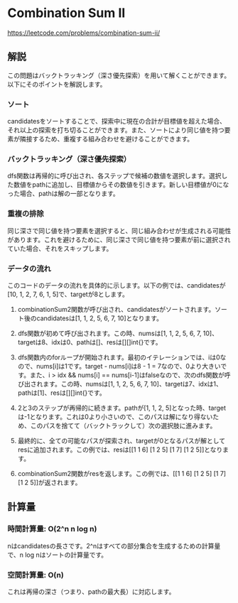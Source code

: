 # Combination Sum II
https://leetcode.com/problems/combination-sum-ii/


## 解説
この問題はバックトラッキング（深さ優先探索）を用いて解くことができます。以下にそのポイントを解説します。

### ソート
candidatesをソートすることで、探索中に現在の合計が目標値を超えた場合、それ以上の探索を打ち切ることができます。また、ソートにより同じ値を持つ要素が隣接するため、重複する組み合わせを避けることができます。

### バックトラッキング（深さ優先探索）
dfs関数は再帰的に呼び出され、各ステップで候補の数値を選択します。選択した数値をpathに追加し、目標値からその数値を引きます。新しい目標値が0になった場合、pathは解の一部となります。

### 重複の排除
同じ深さで同じ値を持つ要素を選択すると、同じ組み合わせが生成される可能性があります。これを避けるために、同じ深さで同じ値を持つ要素が前に選択されていた場合、それをスキップします。

### データの流れ

このコードのデータの流れを具体的に示します。以下の例では、candidatesが[10, 1, 2, 7, 6, 1, 5]で、targetが8とします。

1. combinationSum2関数が呼び出され、candidatesがソートされます。ソート後のcandidatesは[1, 1, 2, 5, 6, 7, 10]となります。

2. dfs関数が初めて呼び出されます。この時、numsは[1, 1, 2, 5, 6, 7, 10]、targetは8、idxは0、pathは[]、resは[][]int{}です。

3. dfs関数内のforループが開始されます。最初のイテレーションでは、iは0なので、nums[i]は1です。target - nums[i]は8 - 1 = 7なので、0より大きいです。また、i > idx && nums[i] == nums[i-1]はfalseなので、次のdfs関数が呼び出されます。この時、numsは[1, 1, 2, 5, 6, 7, 10]、targetは7、idxは1、pathは[1]、resは[][]int{}です。

4. 2と3のステップが再帰的に続きます。pathが[1, 1, 2, 5]となった時、targetは-1となります。これは0より小さいので、このパスは解になり得ないため、このパスを捨てて（バックトラックして）次の選択肢に進みます。

5. 最終的に、全ての可能なパスが探索され、targetが0となるパスが解としてresに追加されます。この例では、resは[[1 1 6] [1 2 5] [1 7] [1 2 5]]となります。

6. combinationSum2関数がresを返します。この例では、[[1 1 6] [1 2 5] [1 7] [1 2 5]]が返されます。

## 計算量

### 時間計算量: O(2^n n log n)
nはcandidatesの長さです。2^nはすべての部分集合を生成するための計算量で、n log nはソートの計算量です。

### 空間計算量: O(n)
これは再帰の深さ（つまり、pathの最大長）に対応します。